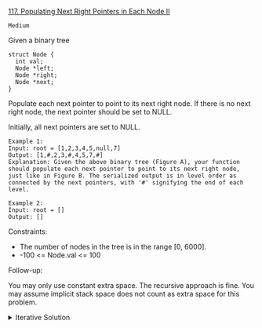 [117. Populating Next Right Pointers in Each Node II](https://leetcode.com/problems/populating-next-right-pointers-in-each-node-ii/description/)

`Medium`

Given a binary tree

```
struct Node {
  int val;
  Node *left;
  Node *right;
  Node *next;
}
```

Populate each next pointer to point to its next right node. If there is no next right node, the next pointer should be set to NULL.

Initially, all next pointers are set to NULL.

```
Example 1:
Input: root = [1,2,3,4,5,null,7]
Output: [1,#,2,3,#,4,5,7,#]
Explanation: Given the above binary tree (Figure A), your function should populate each next pointer to point to its next right node, just like in Figure B. The serialized output is in level order as connected by the next pointers, with '#' signifying the end of each level.

Example 2:
Input: root = []
Output: []
```

Constraints:

- The number of nodes in the tree is in the range [0, 6000].
- -100 <= Node.val <= 100
 

Follow-up:

You may only use constant extra space.
The recursive approach is fine. You may assume implicit stack space does not count as extra space for this problem.

<details>
<summary>Iterative Solution</summary>

[HuifengGuan](https://github.com/wisdompeak/LeetCode/tree/master/Tree/117.Populating-Next-Right-Pointers-in-Each-Node-II)

[Mostly recursive solution O(n) time (beats 99.32%) and O(1) space (without considering stack)](https://leetcode.com/problems/populating-next-right-pointers-in-each-node-ii/solutions/172861/mostly-recursive-solution-o-n-time-beats-99-32-and-o-1-space-without-considering-stack/)
</details>